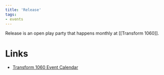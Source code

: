 ```yaml
---
title: 'Release'
tags:
- events
---
```


Release is an open play party that happens monthly at [[Transform 1060]].

# Links
- [Transform 1060 Event Calendar](https://www.transform1060.org/calendar/)